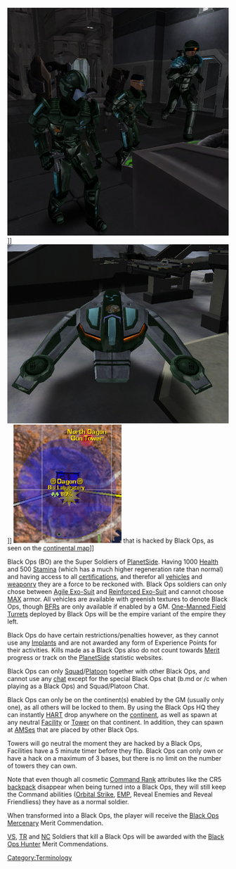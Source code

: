 ![](images/BO_Soldiers.jpg "fig:BO_Soldiers.jpg")\]\]
![](images/BO_Phantasm.jpg "fig:BO_Phantasm.jpg")\]\]
![](images/BO_Hacked_Facility.jpg "fig:BO_Hacked_Facility.jpg") that is hacked
by Black Ops, as seen on the [continental
map](Continental_Map.md "wikilink")\]\]

Black Ops (BO) are the Super Soldiers of
[PlanetSide](PlanetSide.md "wikilink"). Having 1000
[Health](Health.md "wikilink") and 500 [Stamina](Stamina.md "wikilink") (which
has a much higher regeneration rate than normal) and having access to
all [certifications](certification.md "wikilink"), and therefor all
[vehicles](vehicle.md "wikilink") and [weaponry](weaponry.md "wikilink") they
are a force to be reckoned with. Black Ops soldiers can only chose
between [Agile Exo-Suit](Agile_Exo-Suit.md "wikilink") and [Reinforced
Exo-Suit](Reinforced_Exo-Suit.md "wikilink") and cannot choose
[MAX](MAX.md "wikilink") armor. All vehicles are available with greenish
textures to denote Black Ops, though [BFRs](BFR.md "wikilink") are only
available if enabled by a GM. [One-Manned Field
Turrets](One-Manned_Field_Turret.md "wikilink") deployed by Black Ops will
be the empire variant of the empire they left.

Black Ops do have certain restrictions/penalties however, as they cannot
use any [Implants](Implant.md "wikilink") and are not awarded any form of
Experience Points for their activities. Kills made as a Black Ops also
do not count towards [Merit](Merit.md "wikilink") progress or track on the
[PlanetSide](PlanetSide.md "wikilink") statistic websites.

Black Ops can only
[Squad](Squad.md "wikilink")/[Platoon](Platoon.md "wikilink") together with
other Black Ops, and cannot use any [chat](chat.md "wikilink") except for
the special Black Ops chat (b.md <message> or /c <message> when playing as
a Black Ops) and Squad/Platoon Chat.

Black Ops can only be on the continent(s) enabled by the GM (usually
only one), as all others will be locked to them. By using the Black Ops
HQ they can instantly [HART](HART.md "wikilink") drop anywhere on the
[continent](continent.md "wikilink"), as well as spawn at any neutral
[Facility](Facility.md "wikilink") or [Tower](Tower.md "wikilink") on that
continent. In addition, they can spawn at
[AMSes](Advanced_Mobile_Station.md "wikilink") that are placed by other
Black Ops.

Towers will go neutral the moment they are hacked by a Black Ops,
Facilities have a 5 minute timer before they flip. Black Ops can only
own or have a hack on a maximum of 3 bases, but there is no limit on the
number of towers they can own.

Note that even though all cosmetic [Command
Rank](Command_Rank.md "wikilink") attributes like the CR5
[backpack](backpack.md "wikilink") disappear when being turned into a Black
Ops, they will still keep the Command abilities ([Orbital
Strike](Orbital_Strike.md "wikilink"), [EMP](EMP.md "wikilink"), Reveal
Enemies and Reveal Friendliess) they have as a normal soldier.

When transformed into a Black Ops, the player will receive the [Black
Ops Mercenary](Black_Ops_Mercenary.md "wikilink") Merit Commendation.

[VS](Vanu_Sovereignty.md "wikilink"), [TR](Terran_Republic.md "wikilink") and
[NC](New_Conglomerate.md "wikilink") Soldiers that kill a Black Ops will be
awarded with the [Black Ops Hunter](Black_Ops_Hunter.md "wikilink") Merit
Commendations.

[Category:Terminology](Category:Terminology.md "wikilink")
